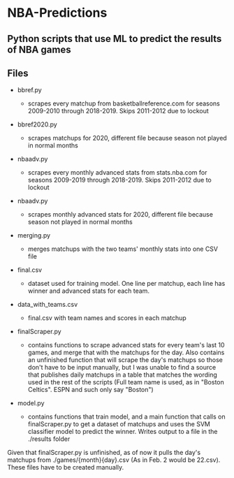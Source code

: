 NBA-Predictions
==========
<h2>Python scripts that use ML to predict the results of NBA games</h2>

## Files
- bbref.py 
  - scrapes every matchup from basketballreference.com for seasons 2009-2010 through 2018-2019. Skips 2011-2012 due to lockout

- bbref2020.py 
  - scrapes matchups for 2020, different file because season not played in normal months

- nbaadv.py 
  - scrapes every monthly advanced stats from stats.nba.com for seasons 2009-2019 through 2018-2019. Skips 2011-2012 due to lockout

- nbaadv.py 
  - scrapes monthly advanced stats for 2020, different file because season not played in normal months

- merging.py 
  - merges matchups with the two teams' monthly stats into one CSV file

- final.csv 
  - dataset used for training model. One line per matchup, each line has winner and advanced stats for each team.

- data_with_teams.csv 
  - final.csv with team names and scores in each matchup

- finalScraper.py 
  - contains functions to scrape advanced stats for every team's last 10 games, and merge that with the matchups for the day. Also contains an unfinished function that will scrape the day's matchups so those don't have to be input manually, but I was unable to find a source that publishes daily matchups in a table that matches the wording used in the rest of the scripts (Full team name is used, as in "Boston Celtics". ESPN and such only say "Boston")

- model.py 
  - contains functions that train model, and a main function that calls on finalScraper.py to get a dataset of matchups and uses the SVM classifier model to predict the winner. Writes output to a file in the ./results folder 

Given that finalScraper.py is unfinished, as of now it pulls the day's matchups from ./games/{month}{day}.csv (As in Feb. 2 would be 22.csv). These files have to be created manually.






